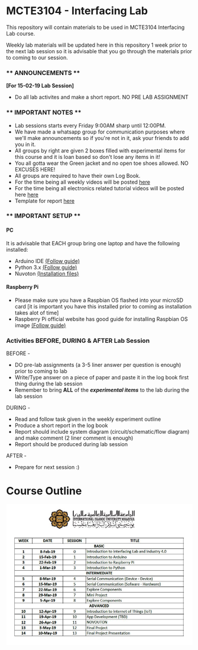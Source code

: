 # MCTE3104 - Interfacing Lab

This repository will contain materials to be used in MCTE3104 Interfacing Lab course.

Weekly lab materials will be updated here in this repository 1 week prior to the next lab session so it is advisable that you go through the materials prior to coming to our session.


### ** ANNOUNCEMENTS ** <br />
**[For 15-02-19 Lab Session]** <br />
* Do all lab activites and make a short report. NO PRE LAB ASSIGNMENT <br />



### ** IMPORTANT NOTES ** <br />
* Lab sessions starts every Friday 9:00AM sharp until 12:00PM. <br />
* We have made a whatsapp group for communication purposes where we'll make announcements so if you're not in it, ask your friends to add you in it. <br />
* All groups by right are given 2 boxes filled with experimental items for this course and it is loan based so don't lose any items in it! <br />
* You all gotta wear the Green jacket and no open toe shoes allowed. NO EXCUSES HERE! <br />
* All groups are required to have their own Log Book. <br />
* For the time being all weekly videos will be posted [here](https://drive.google.com/drive/folders/1q7zJTKLDwgp4sHDoMBwXg993JQYUy6ou?usp=sharing)<br />
* For the time being all electronics related tutorial videos will be posted here  [here](https://drive.google.com/drive/folders/1CyjSdRRWxwblfkA4reiO971bMIzO6N0H?usp=sharing)<br />
* Template for report [here](https://drive.google.com/file/d/1wKi97PEqTDcj2rP57fSVPmRB2GvFwPCZ/view?usp=sharing) <br />




### ** IMPORTANT SETUP ** <br />
#### PC
It is advisable that EACH group bring one laptop and have the following installed:
* Arduino IDE [(Follow guide)](https://github.com/cannedbot/MCTE3104-s1.1819/blob/master/setups/arduino-setup.pptx)<br /> 
* Python 3.x [(Follow guide)](https://github.com/cannedbot/MCTE3104-s1.1819/blob/master/setups/python-setup.pptx)<br />
* Nuvoton [(Installation files)](https://drive.google.com/file/d/1bCkpp1f1L1QbV6l4apYloUv5YRCqYEy3/view)<br />


#### Raspberry Pi
* Please make sure you have a Raspbian OS flashed into your microSD card [it is important you have this installed prior to coming as installation takes alot of time]
* Raspberry Pi official website has good guide for installing Raspbian OS image [(Follow guide)](https://www.raspberrypi.org/documentation/installation/installing-images/README.md)<br /> 


### Activities BEFORE, DURING & AFTER Lab Session <br />
BEFORE - <br />
* DO pre-lab assignments (a 3-5 liner answer per question is enough) prior to coming to lab <br />
* Write/Type answer on a piece of paper and paste it in the log book first thing during the lab session <br />
* Remember to bring **ALL** of the **_experimental items_** to the lab during the lab session <br />

DURING - <br />
* Read and follow task given in the weekly experiment outline <br />
* Produce a short report in the log book <br />
* Report should include system diagram (circuit/schematic/flow diagram) and make comment (2 liner comment is enough) <br />
* Report should be produced during lab session <br />

AFTER - <br />
* Prepare for next session :) <br /> 



# Course Outline
![Course Outline](https://github.com/ammaradam/MCTE3104-s1.1819/blob/master/Images/Lab%20Outline.JPG)


